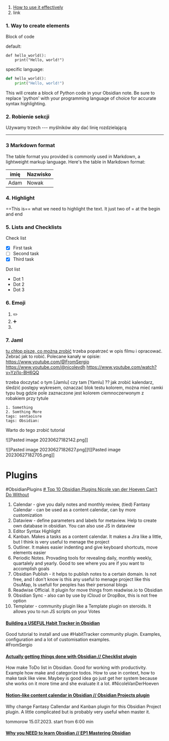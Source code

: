 
1. [How to use it effectively](https://www.youtube.com/watch?v=QgbLb6QCK88)
2. link


### 1. Way to create elements

Block of code

default:
````
def hello_world():
    print("Hello, world!")
````

specific language:
```python
def hello_world():
    print("Hello, world!")
````
This will create a block of Python code in your Obsidian note. Be sure to replace 'python' with your programming language of choice for accurate syntax highlighting.



### 2.  Robienie sekcji
Używamy trzech --- myślników aby dać linię rozdzielającą

---

### 3 Markdown format
The table format you provided is commonly used in Markdown, a lightweight markup language. Here's the table in Markdown format:

| imię | Nazwisko |
| ----- | ----------- |
| Adam | Nowak |

### 4. Highlight
==This is== what we need to highlight the text. It just two of = at the begin and end

### 5. Lists and Checklists

Check list
- [x] First task
- [ ] Second task
- [x] Third task

Dot list
-  Dot 1
- Dot 2
- Dot 3


### 6. Emoji
1. ✏️ 
2. ➕
3. 

### 7. Jaml

[tu chłop pisze, co można zrobić](https://www.youtube.com/watch?v=o4bwIJk8hnQ)
trzeba popatrzeć w opis filmu i opracować. Zebrać jak to robić. Polecane kanały w opisie:
https://www.youtube.com/@FromSergio
https://www.youtube.com/@nicolevdh
https://www.youtube.com/watch?v=Yzi1o-BH6QQ


trzeba doczytać o tym [Jamlu] czy tam [Yamlu] ?? jak zrobić kalendarz, śledzić postępy wykresem, oznaczać blok testu kolorem, można mieć ramki typu bug gdzie pole zaznaczone jest kolorem ciemnoczerwonym z robakiem przy tytule

```tracker
1. Something
2. Somthing More
tags: sentaoisre
tags: Obsidian:

```

Warto do tego zrobić tutorial

![[Pasted image 20230627182142.png]]

![[Pasted image 20230627182627.png]]![[Pasted image 20230627182705.png]]


# Plugins
#ObsidianPlugins
[# Top 10 Obsidian Plugins Nicole van der Hoeven Can't Do Without](https://www.youtube.com/watch?v=W7kTtn9empU)
1. Calendar - give you daily notes and monthly review, (tied) Fantasy Calendar - can be used as a content calendar, can by more customization
2. Dataview - define parameters and labels for metaview. Help to create own database in obsidian. You can also use JS in dataview
3. Editor Syntax Highlight 
4. Kanban. Makes a tasks as a content calendar. It makes a Jira like a little, but I think is very useful to menage the project
5. Outliner. It makes easier indenting and give keyboard shortcuts, move elements easier
6. Periodic Notes. Provading tools for revealing daily, monthly weekly, quartalely and yearly. Good to see where you are if you want to accomplish goals
7. Obsidian Publish - it helps to publish notes to a certain domain. Is not free, and I don't know is this any useful to menage project like this OsuMap, Is usefull for peoples has their personal blogs
8. Readwise Official. It plugin for move things from readwise.io to Obsidian
9. Obsidian Sync - also can by use by iCloud or DropBox, this is not free option
10. Templater - community plugin like a Template plugin on steroids. It allows you to run JS scripts on your Votes


#### [Building a USEFUL Habit Tracker in Obsidian](https://www.youtube.com/watch?v=W_leEJHBZW4)
Good tutorial to install and use #HabitTracker community plugin. Examples, configuration and a lot of customisation examples.  
#FromSergio

#### [Actually getting things done with Obsidian // Checklist plugin](https://www.youtube.com/watch?v=ODhHTngIMJE)
How make ToDo list in Obsidian. Good for working with productivity. Example how make and categorize todos. How to use in context, how to make task like view. Maybey is good idea go just get her system because she works on it more time and she evaluate it a lot. 
#NicoleVanDerHoeven

#### [Notion-like content calendar in Obsidian // Obsidian Projects plugin](https://www.youtube.com/watch?v=ny8lksaQ5A8)
Why change Fantasy Callendar and Kanban plugin for this Obsidian Project plugin.  A little complicated but is probably very useful when master it.

tommorow 15.07.2023. start from 6:00 min
#### [Why you NEED to learn Obsidian // EP1 Mastering Obsidian]()



